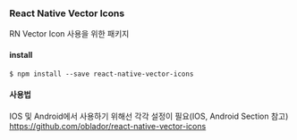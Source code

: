 ### React Native Vector Icons
RN Vector Icon 사용을 위한 패키지  
#### install
```
$ npm install --save react-native-vector-icons
```

#### 사용법
IOS 및 Android에서 사용하기 위해선 각각 설정이 필요(IOS, Android Section 참고)  
https://github.com/oblador/react-native-vector-icons
